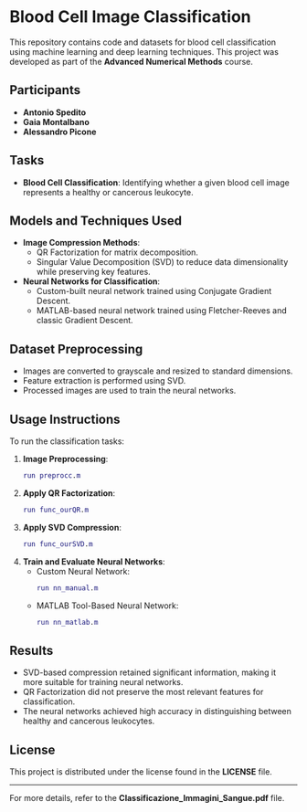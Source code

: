 # Blood Cell Image Classification

This repository contains code and datasets for blood cell classification using machine learning and deep learning techniques. This project was developed as part of the **Advanced Numerical Methods** course.

## Participants
- **Antonio Spedito**
- **Gaia Montalbano**
- **Alessandro Picone**

## Tasks
- **Blood Cell Classification**: Identifying whether a given blood cell image represents a healthy or cancerous leukocyte.

## Models and Techniques Used
- **Image Compression Methods**: 
  - QR Factorization for matrix decomposition.
  - Singular Value Decomposition (SVD) to reduce data dimensionality while preserving key features.
- **Neural Networks for Classification**:
  - Custom-built neural network trained using Conjugate Gradient Descent.
  - MATLAB-based neural network trained using Fletcher-Reeves and classic Gradient Descent.

## Dataset Preprocessing
- Images are converted to grayscale and resized to standard dimensions.
- Feature extraction is performed using SVD.
- Processed images are used to train the neural networks.

## Usage Instructions
To run the classification tasks:
1. **Image Preprocessing**:
   ```matlab
   run preprocc.m
   ```
2. **Apply QR Factorization**:
   ```matlab
   run func_ourQR.m
   ```
3. **Apply SVD Compression**:
   ```matlab
   run func_ourSVD.m
   ```
4. **Train and Evaluate Neural Networks**:
   - Custom Neural Network:
     ```matlab
     run nn_manual.m
     ```
   - MATLAB Tool-Based Neural Network:
     ```matlab
     run nn_matlab.m
     ```

## Results
- SVD-based compression retained significant information, making it more suitable for training neural networks.
- QR Factorization did not preserve the most relevant features for classification.
- The neural networks achieved high accuracy in distinguishing between healthy and cancerous leukocytes.

## License
This project is distributed under the license found in the **LICENSE** file.

---
For more details, refer to the **Classificazione_Immagini_Sangue.pdf** file.

